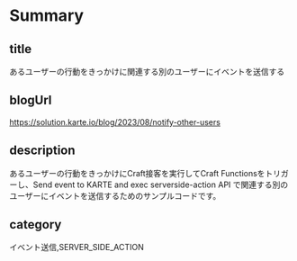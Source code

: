 # Summary
## title

あるユーザーの行動をきっかけに関連する別のユーザーにイベントを送信する

## blogUrl
https://solution.karte.io/blog/2023/08/notify-other-users

## description

あるユーザーの行動をきっかけにCraft接客を実行してCraft Functionsをトリガーし、Send event to KARTE and exec serverside-action API で関連する別のユーザーにイベントを送信するためのサンプルコードです。

## category

イベント送信,SERVER_SIDE_ACTION
